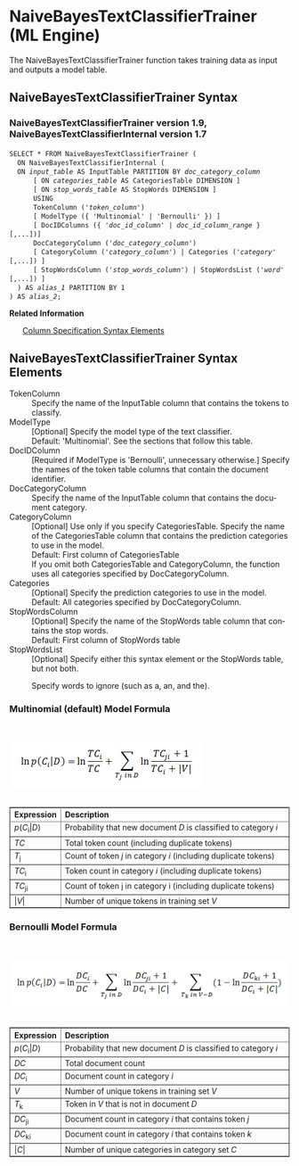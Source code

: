 <div class="nested0" aria-labelledby="ariaid-title1" topicindex="1" topicid="umc1507760750165" id="umc1507760750165"><h1 class="title topictitle1" id="ariaid-title1">NaiveBayesTextClassifierTrainer (ML Engine)</h1><div class="body conbody">
<p class="p">The NaiveBayesTextClassifierTrainer function takes training data as input
			and outputs a model table.</p></div><div class="topic reference nested1" aria-labelledby="ariaid-title2" topicindex="2" topicid="qqo1507321550862" xml:lang="en-us" lang="en-us" id="qqo1507321550862">
<h2 class="title topictitle2" id="ariaid-title2">NaiveBayesTextClassifierTrainer Syntax</h2><div class="body refbody"><div class="section" id="qqo1507321550862__section_N1000E_N1000C_N10001">
<h3 class="title sectiontitle">NaiveBayesTextClassifierTrainer version <span>1.9</span>, NaiveBayesTextClassifierInternal version <span>1.7</span></h3><pre class="pre codeblock" xml:space="preserve"><code>SELECT * FROM NaiveBayesTextClassifierTrainer (
  ON NaiveBayesTextClassifierInternal (
  ON <var class="keyword varname">input_table</var> AS InputTable PARTITION BY <var class="keyword varname">doc_category_column</var> 
      [ ON <var class="keyword varname">categories_table</var> AS CategoriesTable DIMENSION ]
      [ ON <var class="keyword varname">stop_words_table</var> AS StopWords DIMENSION ]
      USING
      TokenColumn ('<var class="keyword varname">token_column</var>')
      [ ModelType ({ 'Multinomial' | 'Bernoulli' }) ]
      [ DocIDColumns ({ '<var class="keyword varname">doc_id_column</var>' | <var class="keyword varname">doc_id_column_range</var> }[,...])]
      DocCategoryColumn ('<var class="keyword varname">doc_category_column</var>')
      [ CategoryColumn ('<var class="keyword varname">category_column</var>') | Categories ('<var class="keyword varname">category</var>' [,...]) ]
      [ StopWordsColumn ('<var class="keyword varname">stop_words_column</var>') | StopWordsList ('<var class="keyword varname">word</var>' [,...]) ]
  ) AS <var class="keyword varname">alias_1</var> PARTITION BY 1
) AS <var class="keyword varname">alias_2</var>;</code></pre></div></div><div class="related-links"><div class="linklistheader"><p></p><b>Related Information</b></div>
<ul class="linklist linklist relinfo"><div class="linklistmember"><a href="ndv1557782188375.md">Column Specification Syntax Elements</a></div></ul></div></div><div class="topic reference nested1" aria-labelledby="ariaid-title3" topicindex="3" topicid="sqd1507321614930" xml:lang="en-us" lang="en-us" id="sqd1507321614930">
<h2 class="title topictitle2" id="ariaid-title3">NaiveBayesTextClassifierTrainer Syntax Elements</h2><div class="body refbody"><div class="section" id="sqd1507321614930__section_N10011_N1000E_N10001"><dl class="dl parml"><dt class="dt pt dlterm">TokenColumn</dt><dd class="dd pd">Specify the name of the InputTable column that contains the tokens to classify.</dd><dt class="dt pt dlterm">ModelType</dt><dd class="dd pd">[Optional] Specify the model type of the text classifier.</dd><dd class="dd pd ddexpand">Default: 'Multinomial'. See the sections that follow this table.</dd><dt class="dt pt dlterm">DocIDColumn</dt><dd class="dd pd">[Required if ModelType is 'Bernoulli', unnecessary otherwise.] Specify the names of the token table columns that contain the document identifier.</dd><dt class="dt pt dlterm">DocCategoryColumn</dt><dd class="dd pd">Specify the name of the InputTable column that contains the document category.</dd><dt class="dt pt dlterm">CategoryColumn</dt><dd class="dd pd">[Optional] Use only if you specify CategoriesTable. Specify the name of the CategoriesTable column that contains the prediction categories to use in the model.</dd><dd class="dd pd ddexpand">Default: First column of CategoriesTable</dd><dd class="dd pd ddexpand">If you omit both CategoriesTable and CategoryColumn, the function uses all categories specified by DocCategoryColumn.</dd><dt class="dt pt dlterm">Categories</dt><dd class="dd pd">[Optional] Specify the prediction categories to use in the model.</dd><dd class="dd pd ddexpand">Default: All categories specified by DocCategoryColumn.</dd><dt class="dt pt dlterm">StopWordsColumn</dt><dd class="dd pd">[Optional] Specify the name of the StopWords table column that contains the stop words.</dd><dd class="dd pd ddexpand">Default: First column of StopWords table</dd><dt class="dt pt dlterm">StopWordsList</dt><dd class="dd pd">[Optional] Specify either this syntax element or the StopWords table, but not both.
<p class="p">Specify words to ignore (such as <span>a</span>, <span>an</span>, and <span>the</span>).</p></dd></dl></div><div class="section" id="sqd1507321614930__section_N100D3_N1000C_N10001">
<h3 class="title sectiontitle">Multinomial (default) Model Formula</h3><div class="fig fignone" id="sqd1507321614930__fig_etf_dfc_tw"><div class="caption"></div><br clear="none"></br><img class="image" id="sqd1507321614930__image_vy4_dfc_tw" src="siq1466005549586.png" alt="Formula for multinomial (default) model, used by Machine Learning Engine function NaiveBayesTextClassifierTrainer"></img><br clear="none"></br></div><div class="tablenoborder"><table cellpadding="4" cellspacing="0" summary="" id="sqd1507321614930__table_N100E0_N100D4_N1000C_N10001" class="table" frame="border" border="1" rules="all"><div class="caption"></div><colgroup span="1"><col style="width:16.666666666666664%" span="1"></col><col style="width:83.33333333333334%" span="1"></col></colgroup><thead class="thead" style="text-align:left;"><tr class="row"><th class="entry nocellnorowborder" style="vertical-align:top;" id="d53210e218" rowspan="1" colspan="1">Expression</th><th class="entry cell-norowborder" style="vertical-align:top;" id="d53210e220" rowspan="1" colspan="1">Description</th></tr></thead><tbody class="tbody"><tr class="row"><td class="entry nocellnorowborder" style="vertical-align:top;" headers="d53210e218" rowspan="1" colspan="1"><var class="keyword varname">p</var>(<var class="keyword varname">C</var><span><sub>i</sub></span>|<var class="keyword varname">D</var>)</td><td class="entry cell-norowborder" style="vertical-align:top;" headers="d53210e220" rowspan="1" colspan="1">Probability that new document <var class="keyword varname">D</var> is classified to category <var class="keyword varname">i</var></td></tr><tr class="row"><td class="entry nocellnorowborder" style="vertical-align:top;" headers="d53210e218" rowspan="1" colspan="1"><var class="keyword varname">TC</var></td><td class="entry cell-norowborder" style="vertical-align:top;" headers="d53210e220" rowspan="1" colspan="1">Total token count (including duplicate tokens)</td></tr><tr class="row"><td class="entry nocellnorowborder" style="vertical-align:top;" headers="d53210e218" rowspan="1" colspan="1"><var class="keyword varname">T</var><span><sub>j</sub></span></td><td class="entry cell-norowborder" style="vertical-align:top;" headers="d53210e220" rowspan="1" colspan="1">Count of token <var class="keyword varname">j</var> in category <var class="keyword varname">i</var> (including duplicate tokens)</td></tr><tr class="row"><td class="entry nocellnorowborder" style="vertical-align:top;" headers="d53210e218" rowspan="1" colspan="1"><var class="keyword varname">TC</var><span><sub>i</sub></span></td><td class="entry cell-norowborder" style="vertical-align:top;" headers="d53210e220" rowspan="1" colspan="1">Token count in category <var class="keyword varname">i</var> (including duplicate tokens)</td></tr><tr class="row"><td class="entry nocellnorowborder" style="vertical-align:top;" headers="d53210e218" rowspan="1" colspan="1"><var class="keyword varname">TC</var><span><sub>ji</sub></span></td><td class="entry cell-norowborder" style="vertical-align:top;" headers="d53210e220" rowspan="1" colspan="1">Count of token j in category i (including duplicate tokens)</td></tr><tr class="row"><td class="entry row-nocellborder" style="vertical-align:top;" headers="d53210e218" rowspan="1" colspan="1">|<var class="keyword varname">V</var>|</td><td class="entry cellrowborder" style="vertical-align:top;" headers="d53210e220" rowspan="1" colspan="1">Number of unique tokens in training set <var class="keyword varname">V</var></td></tr></tbody></table></div></div><div class="section" id="sqd1507321614930__section_ft5_s4l_w2b">
<h3 class="title sectiontitle">Bernoulli Model Formula</h3><div class="fig fignone" id="sqd1507321614930__fig_wjl_lfc_tw"><div class="caption"></div><br clear="none"></br><img class="image" id="sqd1507321614930__image_jbt_lfc_tw" src="qqr1466005550184.png" alt="Formula for Bernoulli model, used by Machine Learning Engine function NaiveBayesTextClassifierTrainer"></img><br clear="none"></br></div><div class="tablenoborder"><table cellpadding="4" cellspacing="0" summary="" id="sqd1507321614930__table_N1016E_N100D4_N1000C_N10001" class="table" frame="border" border="1" rules="all"><div class="caption"></div><colgroup span="1"><col style="width:16.666666666666664%" span="1"></col><col style="width:83.33333333333334%" span="1"></col></colgroup><thead class="thead" style="text-align:left;"><tr class="row"><th class="entry nocellnorowborder" style="vertical-align:top;" id="d53210e308" rowspan="1" colspan="1">Expression</th><th class="entry cell-norowborder" style="vertical-align:top;" id="d53210e310" rowspan="1" colspan="1">Description</th></tr></thead><tbody class="tbody"><tr class="row"><td class="entry nocellnorowborder" style="vertical-align:top;" headers="d53210e308" rowspan="1" colspan="1"><var class="keyword varname">p</var>(<var class="keyword varname">C</var><span><sub>i</sub></span>|<var class="keyword varname">D</var>)</td><td class="entry cell-norowborder" style="vertical-align:top;" headers="d53210e310" rowspan="1" colspan="1">Probability that new document <var class="keyword varname">D</var> is classified to category <var class="keyword varname">i</var></td></tr><tr class="row"><td class="entry nocellnorowborder" style="vertical-align:top;" headers="d53210e308" rowspan="1" colspan="1"><var class="keyword varname">DC</var></td><td class="entry cell-norowborder" style="vertical-align:top;" headers="d53210e310" rowspan="1" colspan="1">Total document count</td></tr><tr class="row"><td class="entry nocellnorowborder" style="vertical-align:top;" headers="d53210e308" rowspan="1" colspan="1"><var class="keyword varname">DC</var><span><sub>i</sub></span></td><td class="entry cell-norowborder" style="vertical-align:top;" headers="d53210e310" rowspan="1" colspan="1">Document count in category <var class="keyword varname">i</var></td></tr><tr class="row"><td class="entry nocellnorowborder" style="vertical-align:top;" headers="d53210e308" rowspan="1" colspan="1"><var class="keyword varname">V</var></td><td class="entry cell-norowborder" style="vertical-align:top;" headers="d53210e310" rowspan="1" colspan="1">Number of unique tokens in training set <var class="keyword varname">V</var></td></tr><tr class="row"><td class="entry nocellnorowborder" style="vertical-align:top;" headers="d53210e308" rowspan="1" colspan="1"><var class="keyword varname">T</var><span><sub>k</sub></span></td><td class="entry cell-norowborder" style="vertical-align:top;" headers="d53210e310" rowspan="1" colspan="1">Token in <var class="keyword varname">V</var> that is not in document <var class="keyword varname">D</var></td></tr><tr class="row"><td class="entry nocellnorowborder" style="vertical-align:top;" headers="d53210e308" rowspan="1" colspan="1"><var class="keyword varname">DC</var><span><sub>ji</sub></span></td><td class="entry cell-norowborder" style="vertical-align:top;" headers="d53210e310" rowspan="1" colspan="1">Document count in category <var class="keyword varname">i</var> that contains token <var class="keyword varname">j</var></td></tr><tr class="row"><td class="entry nocellnorowborder" style="vertical-align:top;" headers="d53210e308" rowspan="1" colspan="1"><var class="keyword varname">DC</var><span><sub>ki</sub></span></td><td class="entry cell-norowborder" style="vertical-align:top;" headers="d53210e310" rowspan="1" colspan="1">Document count in category <var class="keyword varname">i</var> that contains token <var class="keyword varname">k</var></td></tr><tr class="row"><td class="entry row-nocellborder" style="vertical-align:top;" headers="d53210e308" rowspan="1" colspan="1">|<var class="keyword varname">C</var>|</td><td class="entry cellrowborder" style="vertical-align:top;" headers="d53210e310" rowspan="1" colspan="1">Number of unique categories in category set <var class="keyword varname">C</var></td></tr></tbody></table></div></div></div></div></div>
